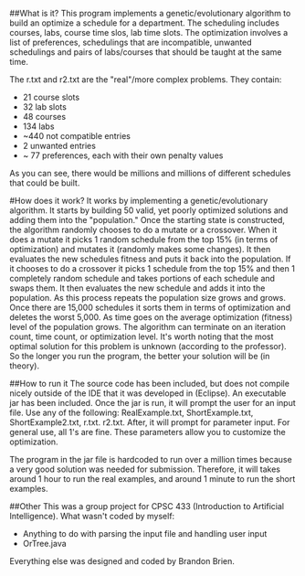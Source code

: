 ##What is it?
This program implements a genetic/evolutionary algorithm to build an optimize a schedule for a department. 
The scheduling includes courses, labs, course time slos, lab time slots. The optimization involves 
a list of preferences, schedulings that are incompatible, unwanted schedulings and pairs of labs/courses that should be taught at the same time.

The r.txt and r2.txt are the "real"/more complex problems. They contain:
  - 21 course slots
  - 32 lab slots
  - 48 courses
  - 134 labs
  - ~440 not compatible entries
  - 2 unwanted entries
  - ~ 77 preferences, each with their own penalty values
  
As you can see, there would be millions and millions of different schedules that could be built. 

#How does it work?
  It works by implementing a genetic/evolutionary algorithm. It starts by building 50 valid, yet poorly optimized solutions and
adding them into the "population." Once the starting state is constructed, the algorithm randomly chooses to do a mutate or a crossover.
When it does a mutate it picks 1 random schedule from the top 15% (in terms of optimization) and mutates it (randomly makes some changes). 
It then evaluates the new schedules fitness and puts it back into the population. If it chooses to do a crossover it picks 1 schedule from
the top 15% and then 1 completely random schedule and takes portions of each schedule and swaps them. It then evaluates the new
schedule and adds it into the population. As this process repeats the population size grows and grows. Once there are 15,000 schedules
it sorts them in terms of optimization and deletes the worst 5,000. As time goes on the average optimization (fitness) level of the population
grows. The algorithm can terminate on an iteration count, time count, or optimization level. It's worth noting that the most optimal 
solution for this problem is unknown (according to the professor). So the longer you run the program, the better your solution will be (in theory).

##How to run it
  The source code has been included, but does not compile nicely outside of the IDE that it was developed in (Eclipse). An executable
  jar has been included. Once the jar is run, it will prompt the user for an input file. Use any of the following: RealExample.txt, 
  ShortExample.txt, ShortExample2.txt, r.txt. r2.txt. After, it will prompt for parameter input. For general use, all 1's are fine.
  These parameters allow you to customize the optimization.
  
  The program in the jar file is hardcoded to run over a million times because a very good solution was needed for submission. 
  Therefore, it will takes around 1 hour to run the real examples, and around 1 minute to run the short examples.
  
  
##Other
This was a group project for CPSC 433 (Introduction to Artificial Intelligence). 
What wasn't coded by myself:
  - Anything to do with parsing the input file and handling user input
  - OrTree.java

Everything else was designed and coded by Brandon Brien. 
